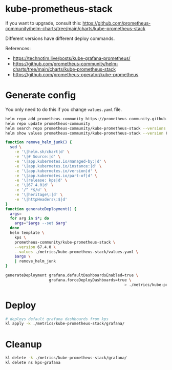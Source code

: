 
# kube-prometheus-stack

If you want to upgrade, consult this: https://github.com/prometheus-community/helm-charts/tree/main/charts/kube-prometheus-stack

Different versions have different deploy commands.

References:
- https://technotim.live/posts/kube-grafana-prometheus/
- https://github.com/prometheus-community/helm-charts/tree/main/charts/kube-prometheus-stack
- https://github.com/prometheus-operator/kube-prometheus

# Generate config

You only need to do this if you change `values.yaml` file.

```bash
helm repo add prometheus-community https://prometheus-community.github.io/helm-charts
helm repo update prometheus-community
helm search repo prometheus-community/kube-prometheus-stack --versions --devel | head
helm show values prometheus-community/kube-prometheus-stack --version 67.4.0 > ./metrics/kube-prometheus-stack/default-values.yaml
```

```bash
function remove_helm_junk() {
  sed \
    -e '\|helm.sh/chart|d' \
    -e '\|# Source:|d' \
    -e '\|app.kubernetes.io/managed-by:|d' \
    -e '\|app.kubernetes.io/instance:|d' \
    -e '\|app.kubernetes.io/version|d' \
    -e '\|app.kubernetes.io/part-of|d' \
    -e '\|release: kps|d' \
    -e '\|67.4.0|d' \
    -e '/^ *$/d' \
    -e '\|heritage\:|d' \
    -e '\|httpHeaders\:$|d'
}
function generateDeployment() {
  args=
  for arg in $*; do
    args="$args --set $arg"
  done
  helm template \
    kps \
    prometheus-community/kube-prometheus-stack \
    --version 67.4.0 \
    --values ./metrics/kube-prometheus-stack/values.yaml \
    $args \
    | remove_helm_junk
}

generateDeployment grafana.defaultDashboardsEnabled=true \
                   grafana.forceDeployDashboards=true \
                                                    > ./metrics/kube-prometheus-stack/grafana/grafana-default-dashboards.gen.yaml

```

# Deploy

```bash
# deploys default grafana dashboards from kps
kl apply -k ./metrics/kube-prometheus-stack/grafana/

```

# Cleanup

```bash
kl delete -k ./metrics/kube-prometheus-stack/grafana/
kl delete ns kps-grafana
```
